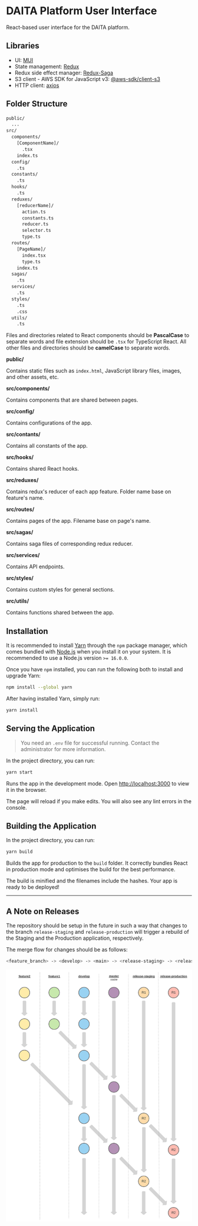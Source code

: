 # DAITA Platform User Interface

React-based user interface for the DAITA platform.

## Libraries

- UI: [MUI](https://mui.com)
- State management: [Redux](https://redux.js.org)
- Redux side effect manager: [Redux-Saga](https://redux-saga.js.org)
- S3 client - AWS SDK for JavaScript v3: [@aws-sdk/client-s3](https://docs.aws.amazon.com/AWSJavaScriptSDK/v3/latest/clients/client-s3/index.html)
- HTTP client: [axios](https://www.npmjs.com/package/axios)

## Folder Structure

```bash
public/
  ...
src/
  components/
    [ComponentName]/
      .tsx
    index.ts
  config/
    .ts
  constants/
    .ts
  hooks/
    .ts
  reduxes/
    [reducerName]/
      action.ts
      constants.ts
      reducer.ts
      selector.ts
      type.ts
  routes/
    [PageName]/
      index.tsx
      type.ts
    index.ts
  sagas/
    .ts
  services/
    .ts
  styles/
    .ts
    .css
  utils/
    .ts
```

Files and directories related to React components should be **PascalCase** to separate words and file extension should be `.tsx` for TypeScript React.
All other files and directories should be **camelCase** to separate words.

**public/**

Contains static files such as `index.html`, JavaScript library files, images, and other assets, etc.

**src/components/**

Contains components that are shared between pages.

**src/config/**

Contains configurations of the app.

**src/contants/**

Contains all constants of the app.

**src/hooks/**

Contains shared React hooks.

**src/reduxes/**

Contains redux's reducer of each app feature. Folder name base on feature's name.

**src/routes/**

Contains pages of the app. Filename base on page's name.

**src/sagas/**

Contains saga files of corresponding redux reducer.

**src/services/**

Contains API endpoints.

**src/styles/**

Contains custom styles for general sections.

**src/utils/**

Contains functions shared between the app.

## Installation

It is recommended to install [Yarn](https://classic.yarnpkg.com) through the `npm` package manager, which comes bundled with [Node.js](https://nodejs.org) when you install it on your system. It is recommended to use a Node.js version `>= 16.0.0`.

Once you have `npm` installed, you can run the following both to install and upgrade Yarn:

```bash
npm install --global yarn
```

After having installed Yarn, simply run:

```bash
yarn install
```

## Serving the Application

> You need an `.env` file for successful running. Contact the administrator for more information.

In the project directory, you can run:

```bash
yarn start
```

Runs the app in the development mode. Open [http://localhost:3000](http://localhost:3000) to view it in the browser.

The page will reload if you make edits. You will also see any lint errors in the console.

## Building the Application

In the project directory, you can run:

```bash
yarn build
```

Builds the app for production to the `build` folder. It correctly bundles React in production mode and optimises the build for the best performance.

The build is minified and the filenames include the hashes. Your app is ready to be deployed!

---

## A Note on Releases

The repository should be setup in the future in such a way that changes to the branch `release-staging` and `release-production` will trigger a rebuild of the Staging and the Production application, respectively.

The merge flow for changes should be as follows:

```bash
<feature_branch> -> <develop> -> <main> -> <release-staging> -> <release-production>
```

![Git Merge Flow](./docs/img/git_merge_flow.svg)
